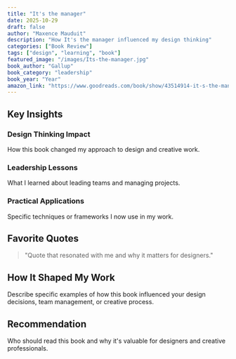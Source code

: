 ```yaml
---
title: "It's the manager"
date: 2025-10-29
draft: false
author: "Maxence Mauduit"
description: "How It's the manager influenced my design thinking"
categories: ["Book Review"]
tags: ["design", "learning", "book"]
featured_image: "/images/Its-the-manager.jpg"
book_author: "Gallup"
book_category: "leadership"
book_year: "Year"
amazon_link: "https://www.goodreads.com/book/show/43514914-it-s-the-manager"
---
```


## Key Insights

### Design Thinking Impact

How this book changed my approach to design and creative work.

### Leadership Lessons

What I learned about leading teams and managing projects.

### Practical Applications

Specific techniques or frameworks I now use in my work.

## Favorite Quotes

> "Quote that resonated with me and why it matters for designers."

## How It Shaped My Work

Describe specific examples of how this book influenced your design decisions, team management, or creative process.

## Recommendation

Who should read this book and why it's valuable for designers and creative professionals.
